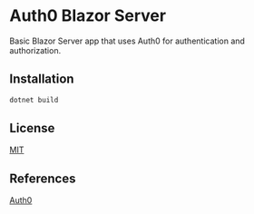 # Auth0 Blazor Server

Basic Blazor Server app that uses Auth0 for authentication and authorization.

## Installation

```c#
dotnet build
```

## License
[MIT](https://choosealicense.com/licenses/mit/)

## References

[Auth0](https://auth0.com/blog/what-is-blazor-tutorial-on-building-webapp-with-authentication/#What-is-Blazor-)

